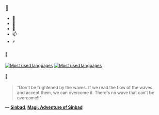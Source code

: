 ### 👋

- 🔭
- 🌱
- 💬
- 📫
- ⚡

#### 🧏

[![Most used languages](https://github-readme-stats-aynah.vercel.app/api/top-langs/?username=aynh&theme=solarized-dark&langs_count=6&layout=compact&hide_title=true)](https://github.com/anuraghazra/github-readme-stats#gh-dark-mode-only)
[![Most used languages](https://github-readme-stats-aynah.vercel.app/api/top-langs/?username=aynh&theme=solarized-light&langs_count=6&layout=compact&hide_title=true)](https://github.com/anuraghazra/github-readme-stats#gh-light-mode-only)

#### 💬

> "Don't be frightened by the waves. If we read the flow of the waves and accept them, we can overcome it. There's no wave that can't be overcome!!"

&mdash; [**Sinbad**](https://myanimelist.net/character.php?q=Sinbad&cat=character), [**Magi: Adventure of Sinbad**](https://myanimelist.net/search/all?q=Magi%3A%20Adventure%20of%20Sinbad&cat=all)
